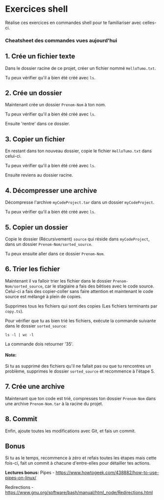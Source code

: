 # Exercices shell

Réalise ces exercices en commandes shell pour te familiariser avec celles-ci.

### Cheatsheet des commandes vues aujourd'hui



## 1. Crée un fichier texte 

Dans le dossier racine de ce projet, créer un fichier nommé `HelloTumo.txt`.

Tu peux vérifier qu'il a bien été créé avec `ls`.

## 2. Crée un dossier

Maintenant crée un dossier `Prenom-Nom` à ton nom.

Tu peux vérifier qu'il a bien été créé avec `ls`.

Ensuite 'rentre' dans ce dossier. 

## 3. Copier un fichier

En restant dans ton nouveau dossier, copie le fichier `HelloTumo.txt` dans celui-ci.

Tu peux vérifier qu'il a bien été créé avec `ls`.

Ensuite reviens au dossier racine.

## 4. Décompresser une archive

Décompresse l'archive `myCodeProject.tar` dans un dossier `myCodeProject`.

Tu peux vérifier qu'il a bien été créé avec `ls`.

## 5. Copier un dossier

Copie le dossier (Récursivement) `source` qui réside dans `myCodeProject`, dans un dossier `Prenom-Nom/sorted_source`.

Tu peux ensuite aller dans ce dossier `Prenom-Nom`.

## 6. Trier les fichier

Maintenant il va falloir trier les fichier dans le dossier `Prenom-Nom/sorted_source`, car le stagiaire a fais des bêtises avec le code source. Celui-ci a fais des copier-coller sans faire attention et maintenant le code source est mélangé à plein de copies.

Supprimes tous les fichiers qui sont des copies (Les fichiers terminants par `copy.ts`).

Pour vérifier que tu as bien trié les fichiers, exécute la commande suivante dans le dossier `sorted_source`:

```
ls -l | wc -l
```

La commande dois retourner '35'.


#### Note:
Si tu as supprimé des fichiers qu'il ne fallait pas ou que tu rencontres un problème, supprimes le dossier `sorted_source` et recommence à l'étape 5.


## 7. Crée une archive

Maintenant que ton code est trié, compresses ton dossier `Prenom-Nom` dans une archive `Prenom-Nom.tar` à la racine du projet.

## 8. Commit

Enfin, ajoute toutes les modifications avec Git, et fais un commit.

## Bonus 

Si tu as le temps, recommence à zéro et refais toutes les étapes mais cette fois-ci, fait un commit à chacune d'entre-elles pour détailler tes actions.

**Lectures bonus:**
Pipes - https://www.howtogeek.com/438882/how-to-use-pipes-on-linux/

Redirections - https://www.gnu.org/software/bash/manual/html_node/Redirections.html

